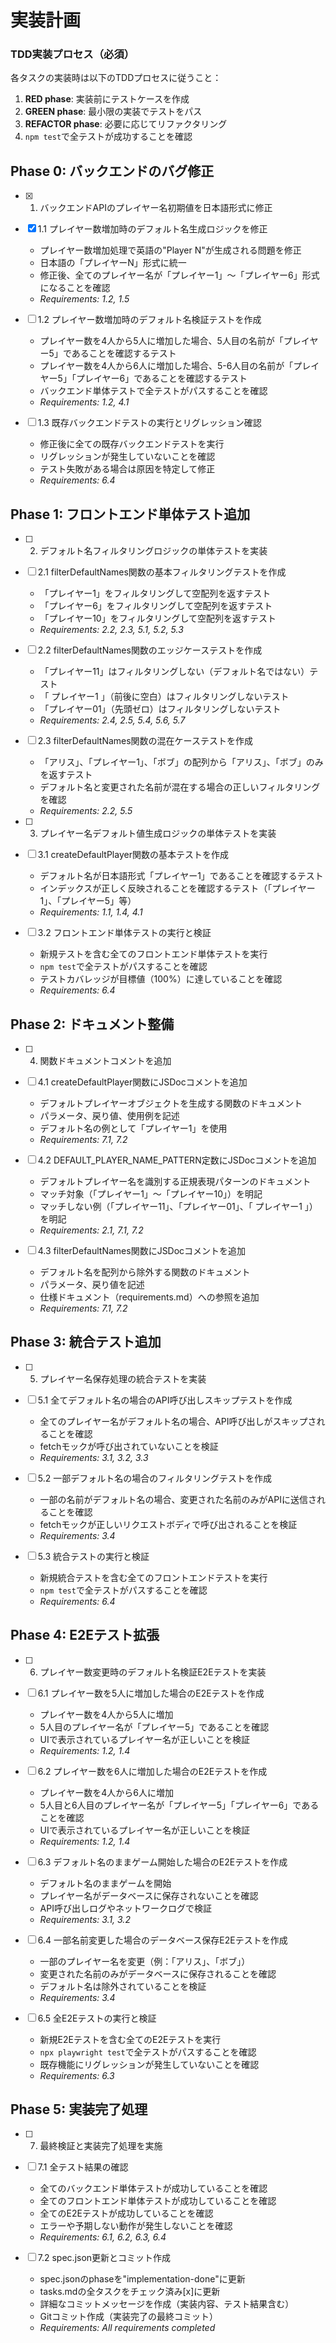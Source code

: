 # 実装計画

### TDD実装プロセス（必須）
各タスクの実装時は以下のTDDプロセスに従うこと：
1. **RED phase**: 実装前にテストケースを作成
2. **GREEN phase**: 最小限の実装でテストをパス
3. **REFACTOR phase**: 必要に応じてリファクタリング
4. `npm test`で全テストが成功することを確認

## Phase 0: バックエンドのバグ修正

- [x] 1. バックエンドAPIのプレイヤー名初期値を日本語形式に修正
- [x] 1.1 プレイヤー数増加時のデフォルト名生成ロジックを修正
  - プレイヤー数増加処理で英語の"Player N"が生成される問題を修正
  - 日本語の「プレイヤーN」形式に統一
  - 修正後、全てのプレイヤー名が「プレイヤー1」～「プレイヤー6」形式になることを確認
  - _Requirements: 1.2, 1.5_

- [ ] 1.2 プレイヤー数増加時のデフォルト名検証テストを作成
  - プレイヤー数を4人から5人に増加した場合、5人目の名前が「プレイヤー5」であることを確認するテスト
  - プレイヤー数を4人から6人に増加した場合、5-6人目の名前が「プレイヤー5」「プレイヤー6」であることを確認するテスト
  - バックエンド単体テストで全テストがパスすることを確認
  - _Requirements: 1.2, 4.1_

- [ ] 1.3 既存バックエンドテストの実行とリグレッション確認
  - 修正後に全ての既存バックエンドテストを実行
  - リグレッションが発生していないことを確認
  - テスト失敗がある場合は原因を特定して修正
  - _Requirements: 6.4_

## Phase 1: フロントエンド単体テスト追加

- [ ] 2. デフォルト名フィルタリングロジックの単体テストを実装
- [ ] 2.1 filterDefaultNames関数の基本フィルタリングテストを作成
  - 「プレイヤー1」をフィルタリングして空配列を返すテスト
  - 「プレイヤー6」をフィルタリングして空配列を返すテスト
  - 「プレイヤー10」をフィルタリングして空配列を返すテスト
  - _Requirements: 2.2, 2.3, 5.1, 5.2, 5.3_

- [ ] 2.2 filterDefaultNames関数のエッジケーステストを作成
  - 「プレイヤー11」はフィルタリングしない（デフォルト名ではない）テスト
  - 「 プレイヤー1 」（前後に空白）はフィルタリングしないテスト
  - 「プレイヤー01」（先頭ゼロ）はフィルタリングしないテスト
  - _Requirements: 2.4, 2.5, 5.4, 5.6, 5.7_

- [ ] 2.3 filterDefaultNames関数の混在ケーステストを作成
  - 「アリス」、「プレイヤー1」、「ボブ」の配列から「アリス」、「ボブ」のみを返すテスト
  - デフォルト名と変更された名前が混在する場合の正しいフィルタリングを確認
  - _Requirements: 2.2, 5.5_

- [ ] 3. プレイヤー名デフォルト値生成ロジックの単体テストを実装
- [ ] 3.1 createDefaultPlayer関数の基本テストを作成
  - デフォルト名が日本語形式「プレイヤー1」であることを確認するテスト
  - インデックスが正しく反映されることを確認するテスト（「プレイヤー1」、「プレイヤー5」等）
  - _Requirements: 1.1, 1.4, 4.1_

- [ ] 3.2 フロントエンド単体テストの実行と検証
  - 新規テストを含む全てのフロントエンド単体テストを実行
  - `npm test`で全テストがパスすることを確認
  - テストカバレッジが目標値（100%）に達していることを確認
  - _Requirements: 6.4_

## Phase 2: ドキュメント整備

- [ ] 4. 関数ドキュメントコメントを追加
- [ ] 4.1 createDefaultPlayer関数にJSDocコメントを追加
  - デフォルトプレイヤーオブジェクトを生成する関数のドキュメント
  - パラメータ、戻り値、使用例を記述
  - デフォルト名の例として「プレイヤー1」を使用
  - _Requirements: 7.1, 7.2_

- [ ] 4.2 DEFAULT_PLAYER_NAME_PATTERN定数にJSDocコメントを追加
  - デフォルトプレイヤー名を識別する正規表現パターンのドキュメント
  - マッチ対象（「プレイヤー1」～「プレイヤー10」）を明記
  - マッチしない例（「プレイヤー11」、「プレイヤー01」、「 プレイヤー1 」）を明記
  - _Requirements: 2.1, 7.1, 7.2_

- [ ] 4.3 filterDefaultNames関数にJSDocコメントを追加
  - デフォルト名を配列から除外する関数のドキュメント
  - パラメータ、戻り値を記述
  - 仕様ドキュメント（requirements.md）への参照を追加
  - _Requirements: 7.1, 7.2_

## Phase 3: 統合テスト追加

- [ ] 5. プレイヤー名保存処理の統合テストを実装
- [ ] 5.1 全てデフォルト名の場合のAPI呼び出しスキップテストを作成
  - 全てのプレイヤー名がデフォルト名の場合、API呼び出しがスキップされることを確認
  - fetchモックが呼び出されていないことを検証
  - _Requirements: 3.1, 3.2, 3.3_

- [ ] 5.2 一部デフォルト名の場合のフィルタリングテストを作成
  - 一部の名前がデフォルト名の場合、変更された名前のみがAPIに送信されることを確認
  - fetchモックが正しいリクエストボディで呼び出されることを検証
  - _Requirements: 3.4_

- [ ] 5.3 統合テストの実行と検証
  - 新規統合テストを含む全てのフロントエンドテストを実行
  - `npm test`で全テストがパスすることを確認
  - _Requirements: 6.4_

## Phase 4: E2Eテスト拡張

- [ ] 6. プレイヤー数変更時のデフォルト名検証E2Eテストを実装
- [ ] 6.1 プレイヤー数を5人に増加した場合のE2Eテストを作成
  - プレイヤー数を4人から5人に増加
  - 5人目のプレイヤー名が「プレイヤー5」であることを確認
  - UIで表示されているプレイヤー名が正しいことを検証
  - _Requirements: 1.2, 1.4_

- [ ] 6.2 プレイヤー数を6人に増加した場合のE2Eテストを作成
  - プレイヤー数を4人から6人に増加
  - 5人目と6人目のプレイヤー名が「プレイヤー5」「プレイヤー6」であることを確認
  - UIで表示されているプレイヤー名が正しいことを検証
  - _Requirements: 1.2, 1.4_

- [ ] 6.3 デフォルト名のままゲーム開始した場合のE2Eテストを作成
  - デフォルト名のままゲームを開始
  - プレイヤー名がデータベースに保存されないことを確認
  - API呼び出しログやネットワークログで検証
  - _Requirements: 3.1, 3.2_

- [ ] 6.4 一部名前変更した場合のデータベース保存E2Eテストを作成
  - 一部のプレイヤー名を変更（例：「アリス」、「ボブ」）
  - 変更された名前のみがデータベースに保存されることを確認
  - デフォルト名は除外されていることを検証
  - _Requirements: 3.4_

- [ ] 6.5 全E2Eテストの実行と検証
  - 新規E2Eテストを含む全てのE2Eテストを実行
  - `npx playwright test`で全テストがパスすることを確認
  - 既存機能にリグレッションが発生していないことを確認
  - _Requirements: 6.3_

## Phase 5: 実装完了処理

- [ ] 7. 最終検証と実装完了処理を実施
- [ ] 7.1 全テスト結果の確認
  - 全てのバックエンド単体テストが成功していることを確認
  - 全てのフロントエンド単体テストが成功していることを確認
  - 全てのE2Eテストが成功していることを確認
  - エラーや予期しない動作が発生しないことを確認
  - _Requirements: 6.1, 6.2, 6.3, 6.4_

- [ ] 7.2 spec.json更新とコミット作成
  - spec.jsonのphaseを"implementation-done"に更新
  - tasks.mdの全タスクをチェック済み[x]に更新
  - 詳細なコミットメッセージを作成（実装内容、テスト結果含む）
  - Gitコミット作成（実装完了の最終コミット）
  - _Requirements: All requirements completed_
